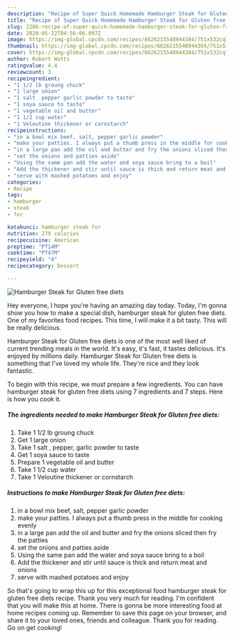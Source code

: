 ```yaml
---
description: "Recipe of Super Quick Homemade Hamburger Steak for Gluten free diets"
title: "Recipe of Super Quick Homemade Hamburger Steak for Gluten free diets"
slug: 2286-recipe-of-super-quick-homemade-hamburger-steak-for-gluten-free-diets
date: 2020-05-22T04:56:06.097Z
image: https://img-global.cpcdn.com/recipes/6626215548944384/751x532cq70/hamburger-steak-for-gluten-free-diets-recipe-main-photo.jpg
thumbnail: https://img-global.cpcdn.com/recipes/6626215548944384/751x532cq70/hamburger-steak-for-gluten-free-diets-recipe-main-photo.jpg
cover: https://img-global.cpcdn.com/recipes/6626215548944384/751x532cq70/hamburger-steak-for-gluten-free-diets-recipe-main-photo.jpg
author: Robert Watts
ratingvalue: 4.4
reviewcount: 3
recipeingredient:
- "1 1/2 lb groung chuck"
- "1 large onion"
- "1 salt  pepper garlic powder to taste"
- "1 soya sauce to taste"
- "1 vegetable oil and butter"
- "1 1/2 cup water"
- "1 Veloutine thickener or cornstarch"
recipeinstructions:
- "in a bowl mix beef, salt, pepper garlic powder"
- "make your patties. I always put a thumb press in the middle for cooking evenly"
- "in a large pan add the oil and butter and fry the onions sliced then fry the patties"
- "set the onions and patties aside"
- "Using the same pan add the water and soya sauce bring to a boil"
- "Add the thickener and stir until sauce is thick and return meat and onions"
- "serve with mashed potatoes and enjoy"
categories:
- Recipe
tags:
- hamburger
- steak
- for

katakunci: hamburger steak for 
nutrition: 279 calories
recipecuisine: American
preptime: "PT14M"
cooktime: "PT47M"
recipeyield: "4"
recipecategory: Dessert

---
```



![Hamburger Steak for Gluten free diets](https://img-global.cpcdn.com/recipes/6626215548944384/751x532cq70/hamburger-steak-for-gluten-free-diets-recipe-main-photo.jpg)

Hey everyone, I hope you're having an amazing day today. Today, I'm gonna show you how to make a special dish, hamburger steak for gluten free diets. One of my favorites food recipes. This time, I will make it a bit tasty. This will be really delicious.



Hamburger Steak for Gluten free diets is one of the most well liked of current trending meals in the world. It's easy, it's fast, it tastes delicious. It's enjoyed by millions daily. Hamburger Steak for Gluten free diets is something that I've loved my whole life. They're nice and they look fantastic.


To begin with this recipe, we must prepare a few ingredients. You can have hamburger steak for gluten free diets using 7 ingredients and 7 steps. Here is how you cook it.

<!--inarticleads1-->

##### The ingredients needed to make Hamburger Steak for Gluten free diets:

1. Take 1 1/2 lb groung chuck
1. Get 1 large onion
1. Take 1 salt , pepper, garlic powder to taste
1. Get 1 soya sauce to taste
1. Prepare 1 vegetable oil and butter
1. Take 1 1/2 cup water
1. Take 1 Veloutine thickener or cornstarch




<!--inarticleads2-->

##### Instructions to make Hamburger Steak for Gluten free diets:

1. in a bowl mix beef, salt, pepper garlic powder
1. make your patties. I always put a thumb press in the middle for cooking evenly
1. in a large pan add the oil and butter and fry the onions sliced then fry the patties
1. set the onions and patties aside
1. Using the same pan add the water and soya sauce bring to a boil
1. Add the thickener and stir until sauce is thick and return meat and onions
1. serve with mashed potatoes and enjoy




So that's going to wrap this up for this exceptional food hamburger steak for gluten free diets recipe. Thank you very much for reading. I'm confident that you will make this at home. There is gonna be more interesting food at home recipes coming up. Remember to save this page on your browser, and share it to your loved ones, friends and colleague. Thank you for reading. Go on get cooking!
